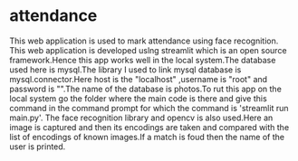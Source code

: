# attendance
This web application is used to mark attendance using face recognition.
This web application is developed uslng streamlit which is an open source framework.Hence this app works well in the local system.The database used here is mysql.The library I used to link mysql database is mysql.connector.Here host is the "localhost" ,username is "root" and password is "".The name of the database is photos.To rut this app on the local system go the folder where the main code is there and give this command in the command prompt for which the command is 'streamlit run main.py'.
The face recognition library and opencv is also used.Here an image is captured and then its encodings are taken and compared with the list of encodings of known images.If a match is foud then the name of the user is printed.
